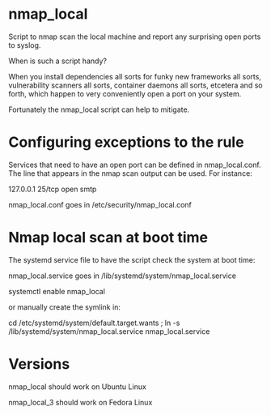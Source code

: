 # nmap_local
Script to nmap scan the local machine and report any surprising open ports to syslog.

When is such a script handy? 

When you install dependencies all sorts for funky new frameworks all sorts, vulnerability scanners all sorts, container daemons all sorts, etcetera and so forth, which happen to very conveniently open a port on your system.

Fortunately the nmap_local script can help to mitigate.

# Configuring exceptions to the rule
Services that need to have an open port can be defined in nmap_local.conf. 
The line that appears in the nmap scan output can be used. For instance:

127.0.0.1 25/tcp open  smtp

nmap_local.conf goes in /etc/security/nmap_local.conf

# Nmap local scan at boot time
The systemd service file to have the script check the system at boot time:

nmap_local.service goes in /lib/systemd/system/nmap_local.service

systemctl enable nmap_local

or manually create the symlink in: 

cd /etc/systemd/system/default.target.wants ;
ln -s /lib/systemd/system/nmap_local.service nmap_local.service

# Versions

nmap_local should work on Ubuntu Linux

nmap_local_3 should work on Fedora Linux


